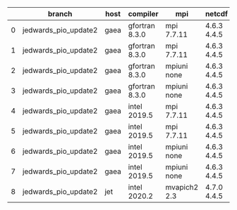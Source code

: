 |    | branch               | host   | compiler       | mpi          | netcdf      | o_g   | os     | build   | u_pass   | u_fail   | s_pass   | s_fail   | e_pass   | e_fail   | nuopc_pass   | nuopc_fail   | artifacts_hash                                                                                                                                                    | modified                   |
|----|----------------------|--------|----------------|--------------|-------------|-------|--------|---------|----------|----------|----------|----------|----------|----------|--------------|--------------|-------------------------------------------------------------------------------------------------------------------------------------------------------------------|----------------------------|
|  0 | jedwards_pio_update2 | gaea   | gfortran 8.3.0 | mpi 7.7.11   | 4.6.3 4.4.5 | O     | Unicos | pass    | pending  | pending  | pending  | pending  | pending  | pending  | pending      | pending      | [artifacts](https://github.com/esmf-org/esmf-test-artifacts/tree/e095b366d7e71afd78672b0c41ec2f50eee6b4db/jedwards_pio_update2/gaea/gfortran/8.3.0/O/mpi/7.7.11)  | 2022-03-11 05:15:34.636038 |
|  1 | jedwards_pio_update2 | gaea   | gfortran 8.3.0 | mpi 7.7.11   | 4.6.3 4.4.5 | g     | Unicos | pass    | pending  | pending  | pending  | pending  | pending  | pending  | pending      | pending      | [artifacts](https://github.com/esmf-org/esmf-test-artifacts/tree/96d651248f6e719b620e0ccecf83310589dceeb2/jedwards_pio_update2/gaea/gfortran/8.3.0/g/mpi/7.7.11)  | 2022-03-11 05:15:34.636095 |
|  2 | jedwards_pio_update2 | gaea   | gfortran 8.3.0 | mpiuni none  | 4.6.3 4.4.5 | O     | Unicos | pass    | pending  | pending  | pending  | pending  | pending  | pending  | pending      | pending      | [artifacts](https://github.com/esmf-org/esmf-test-artifacts/tree/6d3306a81f29557b1435e906aff4e86b0fb9d2c9/jedwards_pio_update2/gaea/gfortran/8.3.0/O/mpiuni/none) | 2022-03-11 05:15:34.636086 |
|  3 | jedwards_pio_update2 | gaea   | gfortran 8.3.0 | mpiuni none  | 4.6.3 4.4.5 | g     | Unicos | pass    | pending  | pending  | pending  | pending  | pending  | pending  | pending      | pending      | [artifacts](https://github.com/esmf-org/esmf-test-artifacts/tree/7ed09235771214bf8169e43549676799724ebd6b/jedwards_pio_update2/gaea/gfortran/8.3.0/g/mpiuni/none) | 2022-03-11 05:15:34.636081 |
|  4 | jedwards_pio_update2 | gaea   | intel 2019.5   | mpi 7.7.11   | 4.6.3 4.4.5 | O     | Unicos | pass    | pending  | pending  | pending  | pending  | pending  | pending  | pending      | pending      | [artifacts](https://github.com/esmf-org/esmf-test-artifacts/tree/17207722a8501bacb5be90771ccc95606567097a/jedwards_pio_update2/gaea/intel/2019.5/O/mpi/7.7.11)    | 2022-03-11 05:15:34.636077 |
|  5 | jedwards_pio_update2 | gaea   | intel 2019.5   | mpi 7.7.11   | 4.6.3 4.4.5 | g     | Unicos | pass    | pending  | pending  | pending  | pending  | pending  | pending  | pending      | pending      | [artifacts](https://github.com/esmf-org/esmf-test-artifacts/tree/e618b1a5e0cf22e12f30c87fefd1c9a59180ff82/jedwards_pio_update2/gaea/intel/2019.5/g/mpi/7.7.11)    | 2022-03-11 05:15:34.636091 |
|  6 | jedwards_pio_update2 | gaea   | intel 2019.5   | mpiuni none  | 4.6.3 4.4.5 | O     | Unicos | pass    | pending  | pending  | pending  | pending  | pending  | pending  | pending      | pending      | [artifacts](https://github.com/esmf-org/esmf-test-artifacts/tree/6fd173692707e8021d658803e195fa50030c69ab/jedwards_pio_update2/gaea/intel/2019.5/O/mpiuni/none)   | 2022-03-11 05:15:34.636066 |
|  7 | jedwards_pio_update2 | gaea   | intel 2019.5   | mpiuni none  | 4.6.3 4.4.5 | g     | Unicos | pass    | pending  | pending  | pending  | pending  | pending  | pending  | pending      | pending      | [artifacts](https://github.com/esmf-org/esmf-test-artifacts/tree/77faf8c1880104b9b8f2cf3f62dcd3d8ec47dbc3/jedwards_pio_update2/gaea/intel/2019.5/g/mpiuni/none)   | 2022-03-11 05:15:34.636072 |
|  8 | jedwards_pio_update2 | jet    | intel 2020.2   | mvapich2 2.3 | 4.7.0 4.4.5 | O     | Linux  | fail    | fail     | fail     | fail     | fail     | fail     | fail     | fail         | fail         | [artifacts](https://github.com/esmf-org/esmf-test-artifacts/tree/374f159a971067894e831b93d5b5ea2fc2c479e0/jedwards_pio_update2/jet/intel/2020.2/O/mvapich2/2.3)   | 2022-03-11 05:19:54.724508 |
